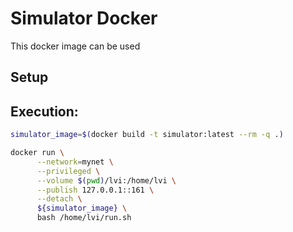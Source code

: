 # Simulator Docker

This docker image can be used 

## Setup



## Execution:

```bash
simulator_image=$(docker build -t simulator:latest --rm -q .)

docker run \
      --network=mynet \
      --privileged \
      --volume $(pwd)/lvi:/home/lvi \
      --publish 127.0.0.1::161 \
      --detach \
      ${simulator_image} \
      bash /home/lvi/run.sh
```
